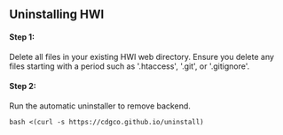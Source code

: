 ## Uninstalling HWI

#### Step 1:
Delete all files in your existing HWI web directory. Ensure you delete any files starting with a period such as '.htaccess', '.git', or '.gitignore'.

#### Step 2:
Run the automatic uninstaller to remove backend.
```shell
bash <(curl -s https://cdgco.github.io/uninstall)
```